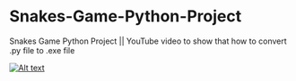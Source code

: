 # Snakes-Game-Python-Project
Snakes Game Python Project || YouTube video to show that how to convert .py file to .exe file


[![Alt text](https://document-export.canva.com/AewyU/DAFHFVAewyU/11/thumbnail/0001.png?X-Amz-Algorithm=AWS4-HMAC-SHA256&X-Amz-Credential=AKIAQYCGKMUHWDTJW6UD%2F20220806%2Fus-east-1%2Fs3%2Faws4_request&X-Amz-Date=20220806T092552Z&X-Amz-Expires=43934&X-Amz-Signature=9b1a3d829ff37ba797a1f8b5c1815b0488d43414bf0d275de5cb9eb4ad9a06df&X-Amz-SignedHeaders=host&response-expires=Sat%2C%2006%20Aug%202022%2021%3A38%3A06%20GMT)](https://youtu.be/KYF0pZhMhv4)

